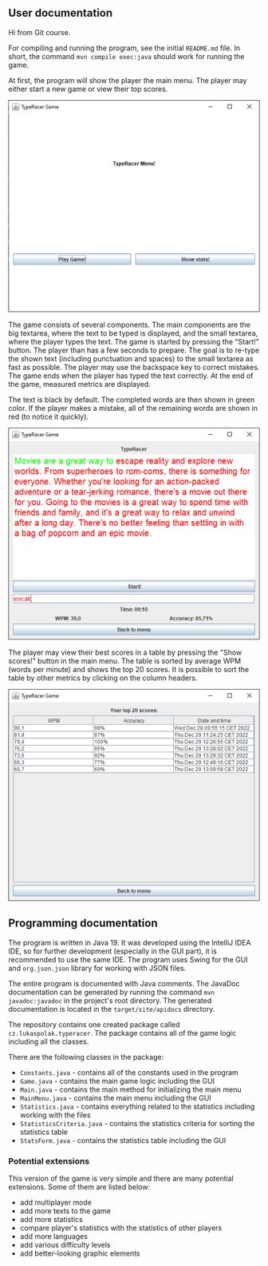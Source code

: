 ## User documentation

Hi from Git course. 

For compiling and running the program, see the initial `README.md` file. In short, the command `mvn compile exec:java` should work for running the game.

At first, the program will show the player the main menu.
The player may either start a new game or view their top scores.

<img src="images/mainmenu.png" />

The game consists of several components. The main components are the big textarea, where the text to be typed is displayed, and the small textarea, where the player types the text. The game is started by pressing the "Start!" button. The player than has a few seconds to prepare. The goal is to re-type the shown text (including punctuation and spaces) to the small textarea as fast as possible. The player may use the backspace key to correct mistakes. The game ends when the player has typed the text correctly. At the end of the game, measured metrics are displayed.

The text is black by default. The completed words are then shown in green color. If the player makes a mistake, all of the remaining words are shown in red (to notice it quickly).

<img src="images/game.png" />

The player may view their best scores in a table by pressing the "Show scores!" button in the main menu. The table is sorted by average WPM (words per minute) and shows the top 20 scores. It is possible to sort the table by other metrics by clicking on the column headers.

<img src="images/scores.png" />

## Programming documentation

The program is written in Java 19. It was developed using the IntelliJ IDEA IDE, so for further development (especially in the GUI part), it is recommended to use the same IDE. The program uses Swing for the GUI and `org.json.json` library for working with JSON files.

The entire program is documented with Java comments. The JavaDoc documentation can be generated by running the command `mvn javadoc:javadoc` in the project's root directory. The generated documentation is located in the `target/site/apidocs` directory.

The repository contains one created package called `cz.lukaspolak.typeracer`. The package contains all of the game logic including all the classes.

There are the following classes in the package:
- `Constants.java` - contains all of the constants used in the program
- `Game.java` - contains the main game logic including the GUI
- `Main.java` - contains the main method for initializing the main menu
- `MainMenu.java` - contains the main menu including the GUI
- `Statistics.java` - contains everything related to the statistics including working with the files
- `StatisticsCriteria.java` - contains the statistics criteria for sorting the statistics table
- `StatsForm.java` - contains the statistics table including the GUI

### Potential extensions
This version of the game is very simple and there are many potential extensions. Some of them are listed below:
- add multiplayer mode
- add more texts to the game
- add more statistics
- compare player's statistics with the statistics of other players
- add more languages
- add various difficulty levels
- add better-looking graphic elements
